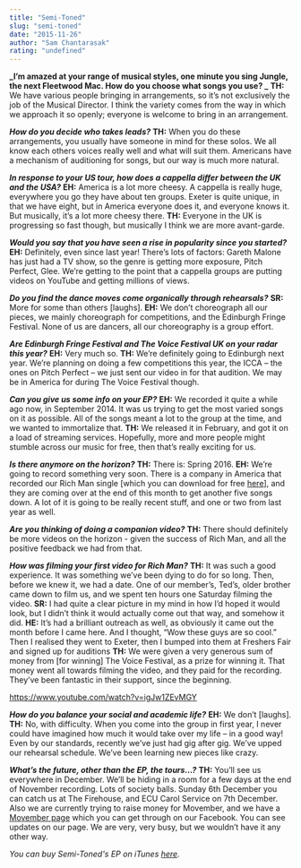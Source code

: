 ```yaml
---
title: "Semi-Toned"
slug: "semi-toned"
date: "2015-11-26"
author: "Sam Chantarasak"
rating: "undefined"
---
```


**_I’m amazed at your range of musical styles, one minute you sing Jungle, the next Fleetwood Mac. How do you choose what songs you use? _** **TH:** We have various people bringing in arrangements, so it’s not exclusively the job of the Musical Director. I think the variety comes from the way in which we approach it so openly; everyone is welcome to bring in an arrangement.

**_How do you decide who takes leads?_** **TH:** When you do these arrangements, you usually have someone in mind for these solos. We all know each others voices really well and what will suit them. Americans have a mechanism of auditioning for songs, but our way is much more natural.

**_In response to your US tour, how does a cappella differ between the UK and the USA?_** **EH:** America is a lot more cheesy. A cappella is really huge, everywhere you go they have about ten groups. Exeter is quite unique, in that we have eight, but in America everyone does it, and everyone knows it. But musically, it’s a lot more cheesy there. **TH:** Everyone in the UK is progressing so fast though, but musically I think we are more avant-garde.

**_Would you say that you have seen a rise in popularity since you started?_** **EH:** Definitely, even since last year! There’s lots of factors: Gareth Malone has just had a TV show, so the genre is getting more exposure, Pitch Perfect, Glee. We’re getting to the point that a cappella groups are putting videos on YouTube and getting millions of views.

**_Do you find the dance moves come organically through rehearsals?_** **SR:** More for some than others \[laughs\]. **EH:** We don’t choreograph all our pieces, we mainly choreograph for competitions, and the Edinburgh Fringe Festival. None of us are dancers, all our choreography is a group effort.

**_Are Edinburgh Fringe Festival and The Voice Festival UK on your radar this year?_** **EH:** Very much so. **TH:** We’re definitely going to Edinburgh next year. We’re planning on doing a few competitions this year, the ICCA – the ones on Pitch Perfect – we just sent our video in for that audition. We may be in America for during The Voice Festival though.

**_Can you give us some info on your EP?_** **EH:** We recorded it quite a while ago now, in September 2014. It was us trying to get the most varied songs on it as possible. All of the songs meant a lot to the group at the time, and we wanted to immortalize that. **TH:** We released it in February, and got it on a load of streaming services. Hopefully, more and more people might stumble across our music for free, then that’s really exciting for us.

**_Is there anymore on the horizon?_** **TH:** There is: Spring 2016. **EH:** We’re going to record something very soon. There is a company in America that recorded our Rich Man single \[which you can download for free [here](http://www.noisetrade.com/semitoned/rich-man-single)\], and they are coming over at the end of this month to get another five songs down. A lot of it is going to be really recent stuff, and one or two from last year as well.

**_Are you thinking of doing a companion video?_** **TH:** There should definitely be more videos on the horizon - given the success of Rich Man, and all the positive feedback we had from that.

**_How was filming your first video for Rich Man?_** **TH:** It was such a good experience. It was something we’ve been dying to do for so long. Then, before we knew it, we had a date. One of our member’s, Ted’s, older brother came down to film us, and we spent ten hours one Saturday filming the video. **SR:** I had quite a clear picture in my mind in how I’d hoped it would look, but I didn’t think it would actually come out that way, and somehow it did. **HE:** It’s had a brilliant outreach as well, as obviously it came out the month before I came here. And I thought, “Wow these guys are so cool.” Then I realised they went to Exeter, then I bumped into them at Freshers Fair and signed up for auditions **TH:** We were given a very generous sum of money from \[for winning\] The Voice Festival, as a prize for winning it. That money went all towards filming the video, and they paid for the recording. They’ve been fantastic in their support, since the beginning.

https://www.youtube.com/watch?v=igJw1ZEvMGY

**_How do you balance your social and academic life?_** **EH:** We don’t \[laughs\]. **TH:** No, with difficulty. When you come into the group in first year, I never could have imagined how much it would take over my life – in a good way! Even by our standards, recently we’ve just had gig after gig. We’ve upped our rehearsal schedule. We’ve been learning new pieces like crazy.

**_What’s the future, other than the EP, the tours…?_** **TH:** You’ll see us everywhere in December. We’ll be hiding in a room for a few days at the end of November recording. Lots of society balls. Sunday 6th December you can catch us at The Firehouse, and ECU Carol Service on 7th December. Also we are currently trying to raise money for Movember, and we have a [Movember page](https://uk.movember.com/mospace/12138533) which you can get through on our Facebook. You can see updates on our page. We are very, very busy, but we wouldn’t have it any other way.

_You can buy Semi-Toned's EP on iTunes [here](https://itun.es/gb/enrX9)._
